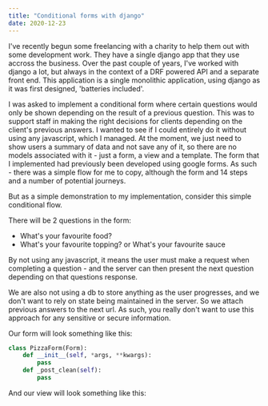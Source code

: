 ```yaml
---
title: "Conditional forms with django"
date: 2020-12-23
---
```


I've recently begun some freelancing with a charity to help them out with some development work. They have a single django app that they use accross the business. Over the past couple of years, I've worked with django a lot, but always in the context of a DRF powered API and a separate front end. This application is a single monolithic application, using django as it was first designed, 'batteries included'.

I was asked to implement a conditional form where certain questions would only be shown depending on the result of a previous question. This was to support staff in making the right decisions for clients depending on the client's previous answers. I wanted to see if I could entirely do it without using any javascript, which I managed. At the moment, we just need to show users a summary of data and not save any of it, so there are no models associated with it - just a form, a view and a template. The form that I implemented had previously been developed using google forms. As such - there was a simple flow for me to copy, although the form and 14 steps and a number of potential journeys.

But as a simple demonstration to my implementation, consider this simple conditional flow.

There will be 2 questions in the form:
- What's your favourite food?
- What's your favourite topping? or What's your favourite sauce

By not using any javascript, it means the user must make a request when completing a question - and the server can then present the next question depending on that questions response.

We are also not using a db to store anything as the user progresses, and we don't want to rely on state being maintained in the server. So we attach previous answers to the next url. As such, you really don't want to use this approach for any sensitive or secure information.

Our form will look something like this:

```python
class PizzaForm(Form):
    def __init__(self, *args, **kwargs):
        pass
    def _post_clean(self):
        pass
```

And our view will look something like this:


